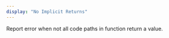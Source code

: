 ```yaml
---
display: "No Implicit Returns"
---
```


Report error when not all code paths in function return a value.
